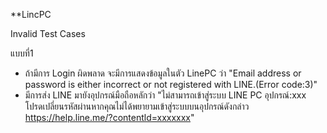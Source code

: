 **LincPC

Invalid Test Cases

แบบที่1
- ถ้ามีการ Login ผิดพลาด จะมีการแสดงข้อมูลในตัว LinePC ว่า "Email address or password is either incorrect or not registered with LINE.(Error code:3)"
- มีการส่ง LINE มายังอุปกรณ์มือถือหลักว่า "ไม่สามารถเข้าสู่ระบบ LINE PC อุปกรณ์:xxx โปรดเปลี่ยนรหัสผ่านหากคุณไม่ได้พยายามเข้าสู่ระบบบนอุปกรณ์ดังกล่าว https://help.line.me/?contentld=xxxxxxx"
